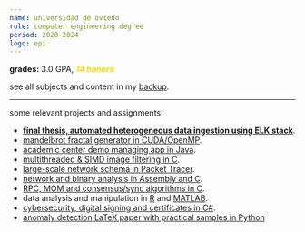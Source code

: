 ```yaml
---
name: universidad de oviedo
role: computer engineering degree
period: 2020-2024
logo: epi
---
```


**grades:** 3.0 GPA, <b style="color: gold;"><i>14 honors</i></b>

see all subjects and content in my [backup](https://mier.info/backup).

---

some relevant projects and assignments:
- [**final thesis, automated heterogeneous data ingestion using ELK stack**](https://github.com/miermontoto/tfg).
- [mandelbrot fractal generator in CUDA/OpenMP](https://github.com/miermontoto/mandelbrot).
- [academic center demo managing app in Java](https://github.com/miermontoto/SI2022-PL41).
- [multithreaded & SIMD image filtering in C](https://github.com/miermontoto/TeamworkImages).
- [large-scale network schema in Packet Tracer](https://github.com/miermontoto/IngRedes/tree/main/PL/escenario).
- [network and binary analysis in Assembly and C](https://github.com/miermontoto/HackingForce).
- [RPC, MOM and consensus/sync algorithms in C](https://github.com/miermontoto/Distribuidos/tree/main/PL/entregas/entrega1).
- data analysis and manipulation in [R](https://github.com/miermontoto/Estadistica/tree/main/PL) and [MATLAB](https://github.com/miermontoto/Computacion/tree/main/PL).
- [cybersecurity, digital signing and certificates in C#](https://github.com/miermontoto/Seguridad/tree/master/PL).
- [anomaly detection LaTeX paper with practical samples in Python](https://github.com/miermontoto/neg-teo-ii)
